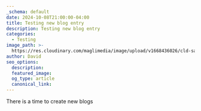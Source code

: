 ```yaml
---
_schema: default
date: 2024-10-08T21:00:00-04:00
title: Testing new blog entry
description: Testing new blog entry
categories:
  - Testing
image_path: >-
  https://res.cloudinary.com/maglimedia/image/upload/v1668436026/cld-sample-4.jpg
author: David
seo_options:
  description:
  featured_image:
  og_type: article
  canonical_link:
---
```

There is a time to create new blogs